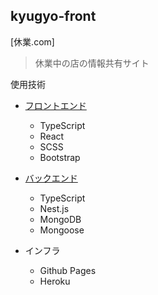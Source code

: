 ## kyugyo-front

[休業.com]
> 休業中の店の情報共有サイト

使用技術  

- [フロントエンド](https://github.com/ryohek/kyugyo-front)
    - TypeScript
    - React
    - SCSS 
    - Bootstrap 

- [バックエンド](https://github.com/ryohek/kyugyo-back)  
    - TypeScript
    - Nest.js
    - MongoDB
    - Mongoose

- インフラ
    - Github Pages
    - Heroku